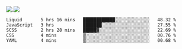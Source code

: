 <a href="https://www.mvuljevas.com">
    <img align="center" src="https://github-readme-stats.vercel.app/api?username=mvuljevas&show_icons=true&theme=dracula" />
</a>
<a href="https://www.mvuljevas.com">
    <img align="center" src="https://github-readme-stats.vercel.app/api/top-langs/?username=mvuljevas&theme=dracula&layout=compact" />
</a>

<br>

<!--START_SECTION:waka-->
```text
Liquid       5 hrs 16 mins   ████████████░░░░░░░░░░░░░   48.32 % 
JavaScript   3 hrs           ███████░░░░░░░░░░░░░░░░░░   27.55 % 
SCSS         2 hrs 28 mins   █████▓░░░░░░░░░░░░░░░░░░░   22.69 % 
CSS          4 mins          ▒░░░░░░░░░░░░░░░░░░░░░░░░   00.76 % 
YAML         4 mins          ▒░░░░░░░░░░░░░░░░░░░░░░░░   00.68 % 
```
<!--END_SECTION:waka-->
